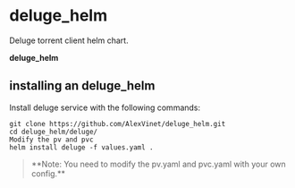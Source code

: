 # deluge_helm
Deluge torrent client helm chart.

**deluge_helm**

## installing an deluge_helm

Install deluge service with the following commands:

```
git clone https://github.com/AlexVinet/deluge_helm.git
cd deluge_helm/deluge/
Modify the pv and pvc
helm install deluge -f values.yaml .
```

>\*\*Note: You need to modify the pv.yaml and pvc.yaml with your own config.\*\*